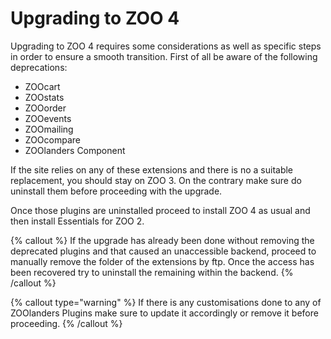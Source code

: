 # Upgrading to ZOO 4

Upgrading to ZOO 4 requires some considerations as well as specific steps in order to ensure a smooth transition. First of all be aware of the following deprecations:

- ZOOcart
- ZOOstats
- ZOOorder
- ZOOevents
- ZOOmailing
- ZOOcompare
- ZOOlanders Component

If the site relies on any of these extensions and there is no a suitable replacement, you should stay on ZOO 3. On the contrary make sure do uninstall them before proceeding with the upgrade.

Once those plugins are uninstalled proceed to install ZOO 4 as usual and then install Essentials for ZOO 2.

{% callout %}
If the upgrade has already been done without removing the deprecated plugins and that caused an unaccessible backend, proceed to manually remove the folder of the extensions by ftp. Once the access has been recovered try to uninstall the remaining within the backend.
{% /callout %}

{% callout type="warning" %}
If there is any customisations done to any of ZOOlanders Plugins make sure to update it accordingly or remove it before proceeding.
{% /callout %}
